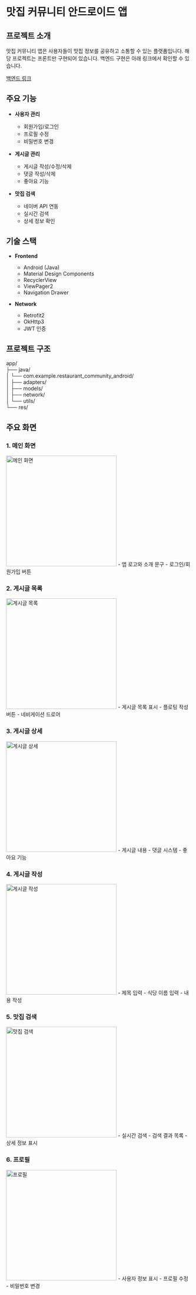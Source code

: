 # 맛집 커뮤니티 안드로이드 앱

## 프로젝트 소개
맛집 커뮤니티 앱은 사용자들이 맛집 정보를 공유하고 소통할 수 있는 플랫폼입니다. 해당 프로젝트는 프론트만 구현되어 있습니다. 
백엔드 구현은 아래 링크에서 확인할 수 있습니다.

[백엔드 링크](https://github.com/sobogil/restaurant-recommend-community)

## 주요 기능
- **사용자 관리**
  - 회원가입/로그인
  - 프로필 수정
  - 비밀번호 변경

- **게시글 관리**
  - 게시글 작성/수정/삭제
  - 댓글 작성/삭제
  - 좋아요 기능

- **맛집 검색**
  - 네이버 API 연동
  - 실시간 검색
  - 상세 정보 확인

## 기술 스택
- **Frontend**
  - Android (Java)
  - Material Design Components
  - RecyclerView
  - ViewPager2
  - Navigation Drawer

- **Network**
  - Retrofit2
  - OkHttp3
  - JWT 인증

## 프로젝트 구조

app/  
├── java/  
│ └── com.example.restaurant_community_android/  
│ ├── adapters/  
│ ├── models/  
│ ├── network/  
│ └── utils/  
└── res/ 

## 주요 화면

### 1. 메인 화면
<img src="assets/main.png" width="300" alt="메인 화면"/>
- 앱 로고와 소개 문구
- 로그인/회원가입 버튼

### 2. 게시글 목록
<img src="assets/postlist.png" width="300" alt="게시글 목록"/>
- 게시글 목록 표시
- 플로팅 작성 버튼
- 네비게이션 드로어

### 3. 게시글 상세
<img src="assets/postdetail.png" width="300" alt="게시글 상세"/>
- 게시글 내용
- 댓글 시스템
- 좋아요 기능

### 4. 게시글 작성
<img src="assets/createpost.png" width="300" alt="게시글 작성"/>
- 제목 입력
- 식당 이름 입력
- 내용 작성

### 5. 맛집 검색
<img src="assets/restaurant.png" width="300" alt="맛집 검색"/>
- 실시간 검색
- 검색 결과 목록
- 상세 정보 표시

### 6. 프로필
<img src="assets/profile.png" width="300" alt="프로필"/>
- 사용자 정보 표시
- 프로필 수정
- 비밀번호 변경


